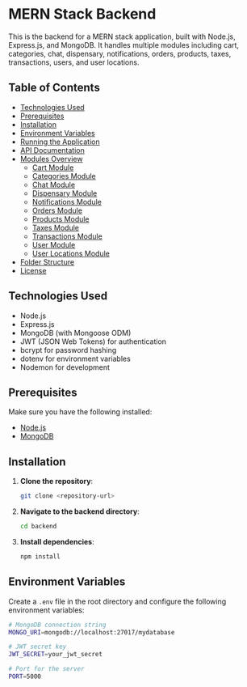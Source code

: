 # MERN Stack Backend

This is the backend for a MERN stack application, built with Node.js, Express.js, and MongoDB. It handles multiple modules including cart, categories, chat, dispensary, notifications, orders, products, taxes, transactions, users, and user locations.

## Table of Contents

- [Technologies Used](#technologies-used)
- [Prerequisites](#prerequisites)
- [Installation](#installation)
- [Environment Variables](#environment-variables)
- [Running the Application](#running-the-application)
- [API Documentation](#api-documentation)
- [Modules Overview](#modules-overview)
  - [Cart Module](#cart-module)
  - [Categories Module](#categories-module)
  - [Chat Module](#chat-module)
  - [Dispensary Module](#dispensary-module)
  - [Notifications Module](#notifications-module)
  - [Orders Module](#orders-module)
  - [Products Module](#products-module)
  - [Taxes Module](#taxes-module)
  - [Transactions Module](#transactions-module)
  - [User Module](#user-module)
  - [User Locations Module](#user-locations-module)
- [Folder Structure](#folder-structure)
- [License](#license)

## Technologies Used

- Node.js
- Express.js
- MongoDB (with Mongoose ODM)
- JWT (JSON Web Tokens) for authentication
- bcrypt for password hashing
- dotenv for environment variables
- Nodemon for development

## Prerequisites

Make sure you have the following installed:

- [Node.js](https://nodejs.org/)
- [MongoDB](https://www.mongodb.com/)

## Installation

1. **Clone the repository**:

    ```bash
    git clone <repository-url>
    ```

2. **Navigate to the backend directory**:

    ```bash
    cd backend
    ```

3. **Install dependencies**:

    ```bash
    npm install
    ```

## Environment Variables

Create a `.env` file in the root directory and configure the following environment variables:

```bash
# MongoDB connection string
MONGO_URI=mongodb://localhost:27017/mydatabase

# JWT secret key
JWT_SECRET=your_jwt_secret

# Port for the server
PORT=5000
